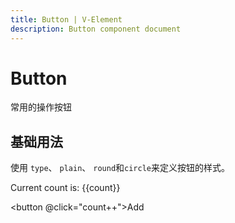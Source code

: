 ```yaml
---
title: Button | V-Element
description: Button component document
---
```


# Button
常用的操作按钮

## 基础用法
使用 `type`、 `plain`、 `round`和`circle`来定义按钮的样式。

<script setup>
import {ref} from 'vue';
const count = ref(0)
</script>
Current count is: {{count}}

<button @click="count++">Add</button>
